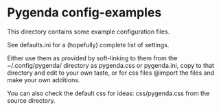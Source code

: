Pygenda config-examples
=======================

This directory contains some example configuration files.

See defaults.ini for a (hopefully) complete list of settings.

Either use them as provided by soft-linking to them from the
~/.config/pygenda/ directory as pygenda.css or pygenda.ini, copy to
that directory and edit to your own taste, or for css files @import
the files and make your own additions.

You can also check the default css for ideas: css/pygenda.css from
the source directory.
